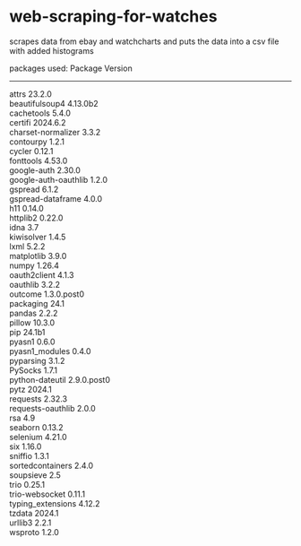 # web-scraping-for-watches
scrapes data from ebay and watchcharts and puts the data into a csv file with added histograms

packages used:
Package              Version  
-------------------- -----------  
attrs                23.2.0  
beautifulsoup4       4.13.0b2  
cachetools           5.4.0  
certifi              2024.6.2  
charset-normalizer   3.3.2  
contourpy            1.2.1  
cycler               0.12.1  
fonttools            4.53.0  
google-auth          2.30.0  
google-auth-oauthlib 1.2.0  
gspread              6.1.2  
gspread-dataframe    4.0.0  
h11                  0.14.0  
httplib2             0.22.0  
idna                 3.7  
kiwisolver           1.4.5  
lxml                 5.2.2  
matplotlib           3.9.0  
numpy                1.26.4  
oauth2client         4.1.3  
oauthlib             3.2.2  
outcome              1.3.0.post0  
packaging            24.1  
pandas               2.2.2  
pillow               10.3.0  
pip                  24.1b1  
pyasn1               0.6.0  
pyasn1_modules       0.4.0  
pyparsing            3.1.2  
PySocks              1.7.1  
python-dateutil      2.9.0.post0  
pytz                 2024.1  
requests             2.32.3  
requests-oauthlib    2.0.0  
rsa                  4.9  
seaborn              0.13.2  
selenium             4.21.0  
six                  1.16.0  
sniffio              1.3.1  
sortedcontainers     2.4.0  
soupsieve            2.5  
trio                 0.25.1  
trio-websocket       0.11.1  
typing_extensions    4.12.2  
tzdata               2024.1  
urllib3              2.2.1  
wsproto              1.2.0  
